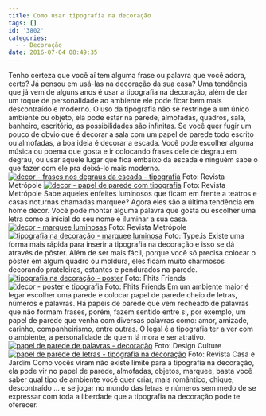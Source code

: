 ```yaml
---
title: Como usar tipografia na decoração
tags: []
id: '3802'
categories:
  - - Decoração
date: 2016-07-04 08:49:35
---
```


Tenho certeza que você aí tem alguma frase ou palavra que você adora, certo? Já pensou em usá-las na decoração da sua casa? Uma tendência que já vem de alguns anos é usar a tipografia na decoração, além de dar um toque de personalidade ao ambiente ele pode ficar bem mais descontraído e moderno. O uso da tipografia não se restringe a um único ambiente ou objeto, ela pode estar na parede, almofadas, quadros, sala, banheiro, escritório, as possibilidades são infinitas. Se você quer fugir um pouco de obvio que é decorar a sala com um papel de parede todo escrito ou almofadas, a boa ideia é decorar a escada. Você pode escolher alguma música ou poema que gosta e ir colocando frases dele de degrau em degrau, ou usar aquele lugar que fica embaixo da escada e ninguém sabe o que fazer com ele pra deixá-lo mais moderno. [![decor - frases nos degraus da escada - tipografia ](/images/2016/07/escada-com-tipografia.jpg)](/images/2016/07/escada-com-tipografia.jpg) Foto: Revista Metrópole [![decor - papel de parede com tipografia ](/images/2016/07/papel-de-parede-com-palavras.jpg)](/images/2016/07/papel-de-parede-com-palavras.jpg) Foto: Revista Metrópole Sabe aqueles enfeites luminosos que ficam em frente a teatros e casas noturnas chamadas marquee? Agora eles são a última tendência em home décor. Você pode montar alguma palavra que gosta ou escolher uma letra como a inicial do seu nome e iluminar a sua casa. [![decor - marquee luminosas ](/images/2016/07/letras-luminosas-decoração.jpg)](/images/2016/07/letras-luminosas-decoração.jpg) Foto: Revista Metrópole [![tipografia na decoração - marquee luminosa ](/images/2016/07/decor-marquee-luminosa.jpg)](/images/2016/07/decor-marquee-luminosa.jpg) Foto: Type.is Existe uma forma mais rápida para inserir a tipografia na decoração e isso se dá através de pôster. Além de ser mais fácil, porque você só precisa colocar o pôster em algum quadro ou moldura, eles ficam muito charmosos decorando prateleiras, estantes e pendurados na parede. [![tipografia na decoração - poster](/images/2016/07/poster-na-decoração.jpg)](/images/2016/07/poster-na-decoração.jpg) Foto: Fhits Friends [![decor - poster e tipografia ](/images/2016/07/tipografia-poster-na-decoração.jpg)](/images/2016/07/tipografia-poster-na-decoração.jpg) Foto: Fhits Friends Em um ambiente maior é legar escolher uma parede e colocar papel de parede cheio de letras, números e palavras. Há papeis de parede que vem recheado de palavras que não formam frases, porém, fazem sentido entre si, por exemplo, um papel de parede que venha com diversas palavras como: amor, amizade, carinho, companheirismo, entre outras. O legal é a tipografia ter a ver com o ambiente, a personalidade de quem lá mora e ser atrativo. [![papel de parede de palavras - decoração ](/images/2016/07/papel-de-parede-na-decoração-tipografia.jpg)](/images/2016/07/papel-de-parede-na-decoração-tipografia.jpg) Foto: Design Culture [![papel de parede de letras - tipografia na decoração ](/images/2016/07/decoração-papel-de-parede-de-letras.jpg)](/images/2016/07/decoração-papel-de-parede-de-letras.jpg) Foto: Revista Casa e Jardim Como vocês viram não existe limite para a tipografia na decoração, ela pode vir no papel de parede, almofadas, objetos, marquee, basta você saber qual tipo de ambiente você quer criar, mais romântico, chique, descontraído ... e se jogar no mundo das letras e números sem medo de se expressar com toda a liberdade que a tipografia na decoração pode te oferecer.
